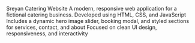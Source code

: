 Sreyan Catering Website
A modern, responsive web application for a fictional catering business.
Developed using HTML, CSS, and JavaScript
Includes a dynamic hero image slider, booking modal, and styled sections for services, contact, and about
Focused on clean UI design, responsiveness, and interactivity
